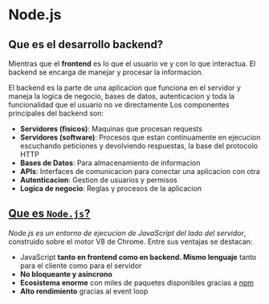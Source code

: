 # Node.js

## Que es el desarrollo backend?
Mientras que el **frontend** es lo que el usuario ve y con lo que interactua. El backend se encarga de manejar y procesar la informacion.

El backend es la parte de una aplicacion que funciona en el servidor y maneja la logica de negocio, bases de datos, autenticacion y toda la funcionalidad que el usuario no ve directamente
Los componentes principales del backend son:

- **Servidores (fisicos)**: Maquinas que procesan requests
- **Servidores (software)**: Procesos que estan continuamente en ejecucion escuchando peticiones y devolviendo respuestas, la base del protocolo HTTP
- **Bases de Datos**: Para almacenamiento de informacion
- **APIs**: Interfaces de comunicacion para conectar una aplicacion con otra
- **Autenticacion**: Gestion de usuarios y permisos
- **Logica de negocio**: Reglas y procesos de la aplicacion

## [Que es `Node.js`?](https://www.youtube.com/watch?v=SfWPqr04srM)
*Node.js es un entorno de ejecucion de JavaScript del lado del servidor*, construido sobre el motor V8 de Chrome. Entre sus ventajas se destacan:

- JavaScript **tanto en frontend como en backend. Mismo lenguaje** tanto para el cliente como para el servidor
- **No bloqueante y asincrono**
- **Ecosistema enorme** con miles de paquetes disponibles gracias a [npm](https://www.npmjs.com/)
- **Alto rendimiento** gracias al event loop